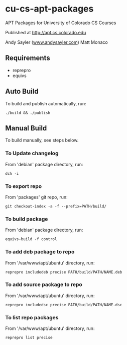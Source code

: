 cu-cs-apt-packages
==================

APT Packages for University of Colorado CS Courses

Published at http://apt.cs.colorado.edu

Andy Sayler (www.andysayler.com)
Matt Monaco

Requirements
------------

* reprepro
* equivs

Auto Build
----------

To build and publish automatically, run:

    ./build && ./publish


Manual Build
------------
To build manually, see steps below.

### To Update changelog

From 'debian' package directory, run:

    dch -i

### To export repo

From 'packages' git repo, run:

    git checkout-index -a -f --prefix=PATH/build/

### To build package

From 'debian' package directory, run:

    equivs-build -f control

### To add deb package to repo

From '/var/www/apt/ubuntu' directory, run:

    reprepro includedeb precise PATH/build/PATH/NAME.deb

### To add source package to repo

From '/var/www/apt/ubuntu' directory, run:

    reprepro includedsc precise PATH/build/PATH/NAME.dsc

### To list repo packages

From '/var/www/apt/ubuntu' directory, run:

    reprepro list precise
